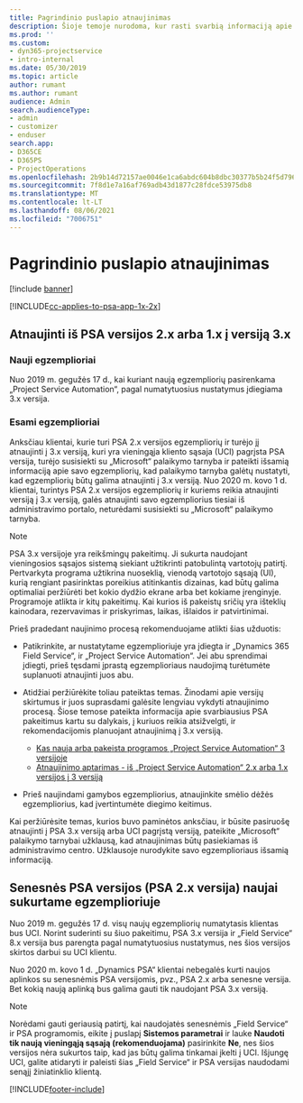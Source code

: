 ```yaml
---
title: Pagrindinio puslapio atnaujinimas
description: Šioje temoje nurodoma, kur rasti svarbią informaciją apie naujas ir pakeistas „Dynamics 365 Project Service Automation“ funkcijas bei naujinimo į naujausią versiją procesą.
ms.prod: ''
ms.custom:
- dyn365-projectservice
- intro-internal
ms.date: 05/30/2019
ms.topic: article
author: rumant
ms.author: rumant
audience: Admin
search.audienceType:
- admin
- customizer
- enduser
search.app:
- D365CE
- D365PS
- ProjectOperations
ms.openlocfilehash: 2b9b14d72157ae0046e1ca6abdc604b8dbc30377b5b24f5d79617a7201b1bf10
ms.sourcegitcommit: 7f8d1e7a16af769adb43d1877c28fdce53975db8
ms.translationtype: MT
ms.contentlocale: lt-LT
ms.lasthandoff: 08/06/2021
ms.locfileid: "7006751"
---
```

# <a name="upgrade-home-page"></a>Pagrindinio puslapio atnaujinimas

[!include [banner](../includes/psa-now-project-operations.md)]

[!INCLUDE[cc-applies-to-psa-app-1x-2x](../includes/cc-applies-to-psa-app-1x-2x.md)]

## <a name="upgrade-from-psa-version-2x-or-1x-to-version-3x"></a>Atnaujinti iš PSA versijos 2.x arba 1.x į versiją 3.x

### <a name="new-instances"></a>Nauji egzemplioriai

Nuo 2019 m. gegužės 17 d., kai kuriant naują egzempliorių pasirenkama „Project Service Automation“, pagal numatytuosius nustatymus įdiegiama 3.x versija.

### <a name="existing-instances"></a>Esami egzemplioriai

Anksčiau klientai, kurie turi PSA 2.x versijos egzempliorių ir turėjo jį atnaujinti į 3.x versiją, kuri yra vieningąja kliento sąsaja (UCI) pagrįsta PSA versija, turėjo susisiekti su „Microsoft“ palaikymo tarnyba ir pateikti išsamią informaciją apie savo egzempliorių, kad palaikymo tarnyba galėtų nustatyti, kad egzempliorių būtų galima atnaujinti į 3.x versiją. Nuo 2020 m. kovo 1 d. klientai, turintys PSA 2.x versijos egzempliorių ir kuriems reikia atnaujinti versiją į 3.x versiją, galės atnaujinti savo egzempliorius tiesiai iš administravimo portalo, neturėdami susisiekti su „Microsoft“ palaikymo tarnyba.  

> [!NOTE]
> PSA 3.x versijoje yra reikšmingų pakeitimų. Ji sukurta naudojant vieningosios sąsajos sistemą siekiant užtikrinti patobulintą vartotojų patirtį. Pertvarkyta programa užtikrina nuoseklią, vienodą vartotojo sąsają (UI), kurią rengiant pasirinktas poreikius atitinkantis dizainas, kad būtų galima optimaliai peržiūrėti bet kokio dydžio ekrane arba bet kokiame įrenginyje. Programoje atlikta ir kitų pakeitimų. Kai kurios iš pakeistų sričių yra išteklių kainodara, rezervavimas ir priskyrimas, laikas, išlaidos ir patvirtinimai.

Prieš pradedant naujinimo procesą rekomenduojame atlikti šias užduotis:

- Patikrinkite, ar nustatytame egzemplioriuje yra įdiegta ir „Dynamics 365 Field Service“, ir „Project Service Automation“. Jei abu sprendimai įdiegti, prieš tęsdami įprastą egzemplioriaus naudojimą turėtumėte suplanuoti atnaujinti juos abu.
- Atidžiai peržiūrėkite toliau pateiktas temas. Žinodami apie versijų skirtumus ir juos suprasdami galėsite lengviau vykdyti atnaujinimo procesą. Šiose temose pateikta informacija apie svarbiausius PSA pakeitimus kartu su dalykais, į kuriuos reikia atsižvelgti, ir rekomendacijomis planuojant atnaujinimą į 3.x versiją.

    - [Kas nauja arba pakeista programos „Project Service Automation“ 3 versijoje](whats-new-changed-v3.md)
    - [Atnaujinimo aptarimas - iš „Project Service Automation“ 2.x arba 1.x versijos į 3 versiją](upgrade-v3.md)

- Prieš naujindami gamybos egzempliorius, atnaujinkite smėlio dėžės egzempliorius, kad įvertintumėte diegimo keitimus.

Kai peržiūrėsite temas, kurios buvo paminėtos anksčiau, ir būsite pasiruošę atnaujinti į PSA 3.x versiją arba UCI pagrįstą versiją, pateikite „Microsoft“ palaikymo tarnybai užklausą, kad atnaujinimas būtų pasiekiamas iš administravimo centro. Užklausoje nurodykite savo egzemplioriaus išsamią informaciją.

## <a name="older-versions-of-psa-psa-version-2x-in-a-newly-created-instance"></a>Senesnės PSA versijos (PSA 2.x versija) naujai sukurtame egzemplioriuje

Nuo 2019 m. gegužės 17 d. visų naujų egzempliorių numatytasis klientas bus UCI. Norint suderinti su šiuo pakeitimu, PSA 3.x versija ir „Field Service“ 8.x versija bus parengta pagal numatytuosius nustatymus, nes šios versijos skirtos darbui su UCI klientu.

Nuo 2020 m. kovo 1 d. „Dynamics PSA“ klientai nebegalės kurti naujos aplinkos su senesnėmis PSA versijomis, pvz., PSA 2.x arba senesne versija. Bet kokią naują aplinką bus galima gauti tik naudojant PSA 3.x versiją.

> [!NOTE]
> Norėdami gauti geriausią patirtį, kai naudojatės senesnėmis „Field Service“ ir PSA programomis, eikite į puslapį **Sistemos parametrai** ir lauke **Naudoti tik naują vieningąją sąsają (rekomenduojama)** pasirinkite **Ne**, nes šios versijos nėra sukurtos taip, kad jas būtų galima tinkamai įkelti į UCI. Išjungę UCI, galite atidaryti ir paleisti šias „Field Service“ ir PSA versijas naudodami senąjį žiniatinklio klientą. 


[!INCLUDE[footer-include](../includes/footer-banner.md)]
